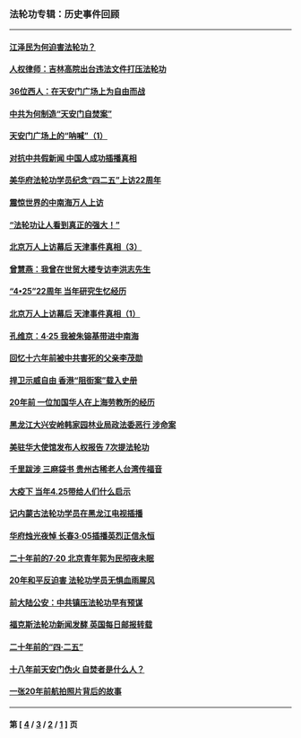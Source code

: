 ### 法轮功专辑：历史事件回顾
---
#### [江泽民为何迫害法轮功？](../../pages/nf5793/n13876324.md?02100430) 
#### [人权律师：吉林高院出台违法文件打压法轮功](../../pages/nf5793/n13825665.md?02100430) 
#### [36位西人：在天安门广场上为自由而战](../../pages/nf5793/n13390029.md?02100430) 
#### [中共为何制造“天安门自焚案”](../../pages/nf5793/n13183270.md?02100430) 
#### [天安门广场上的“呐喊”（1）](../../pages/nf5793/n13105277.md?02100430) 
#### [对抗中共假新闻 中国人成功插播真相](../../pages/nf5793/n12910618.md?02100430) 
#### [美华府法轮功学员纪念“四二五”上访22周年](../../pages/nf5793/n12904445.md?02100430) 
#### [震惊世界的中南海万人上访](../../pages/nf5793/n12903976.md?02100430) 
#### [“法轮功让人看到真正的强大！”](../../pages/nf5793/n12903195.md?02100430) 
#### [北京万人上访幕后 天津事件真相（3）](../../pages/nf5793/n12902807.md?02100430) 
#### [曾慧燕：我曾在世贸大楼专访李洪志先生](../../pages/nf5793/n12898729.md?02100430) 
#### [“4•25”22周年 当年研究生忆经历](../../pages/nf5793/n12894152.md?02100430) 
#### [北京万人上访幕后 天津事件真相（1）](../../pages/nf5793/n12885174.md?02100430) 
#### [孔维京：4·25 我被朱镕基带进中南海](../../pages/nf5793/n12864987.md?02100430) 
#### [回忆十六年前被中共害死的父亲李茂勋](../../pages/nf5793/n12880270.md?02100430) 
#### [捍卫示威自由 香港“阻街案”载入史册](../../pages/nf5793/n12811245.md?02100430) 
#### [20年前 一位加国华人在上海劳教所的经历](../../pages/nf5793/n12707932.md?02100430) 
#### [黑龙江大兴安岭韩家园林业局政法委恶行 涉命案](../../pages/nf5793/n12622815.md?02100430) 
#### [美驻华大使馆发布人权报告 7次提法轮功](../../pages/nf5793/n12520541.md?02100430) 
#### [千里跋涉 三麻袋书 贵州古稀老人台湾传福音](../../pages/nf5793/n12198750.md?02100430) 
#### [大疫下 当年4.25带给人们什么启示](../../pages/nf5793/n12058565.md?02100430) 
#### [记内蒙古法轮功学员在黑龙江电视插播](../../pages/nf5793/n11699194.md?02100430) 
#### [华府烛光夜悼 长春3·05插播英烈正信永恒](../../pages/nf5793/n11397432.md?02100430) 
#### [二十年前的7·20 北京青年郭为民彻夜未眠](../../pages/nf5793/n11354195.md?02100430) 
#### [20年和平反迫害 法轮功学员无惧血雨腥风](../../pages/nf5793/n11348279.md?02100430) 
#### [前大陆公安：中共镇压法轮功早有预谋](../../pages/nf5793/n11352168.md?02100430) 
#### [福克斯法轮功新闻发酵  英国每日邮报转载](../../pages/nf5793/n11285952.md?02100430) 
#### [二十年前的“四·二五”](../../pages/nf5793/n11207639.md?02100430) 
#### [十八年前天安门伪火 自焚者是什么人？](../../pages/nf5793/n10996556.md?02100430) 
#### [一张20年前航拍照片背后的故事](../../pages/nf5793/n10693797.md?02100430) 

---
#### 第 [ [4](./4.md?02100430) / [3](./3.md?02100430) / [2](./2.md?02100430) / [1](./1.md?02100430) ] 页
